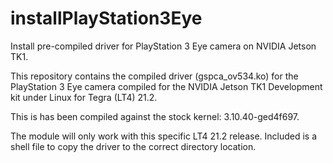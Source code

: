# installPlayStation3Eye
Install pre-compiled driver for PlayStation 3 Eye camera on NVIDIA Jetson TK1.

This repository contains the compiled driver (gspca_ov534.ko) for the PlayStation 3 Eye camera compiled for the NVIDIA Jetson TK1 Development kit under Linux for Tegra (LT4) 21.2.

This is has been compiled against the stock kernel: 3.10.40-ged4f697.

The module will only work with this specific LT4 21.2 release. Included is a shell file to copy the driver to the correct directory location.


